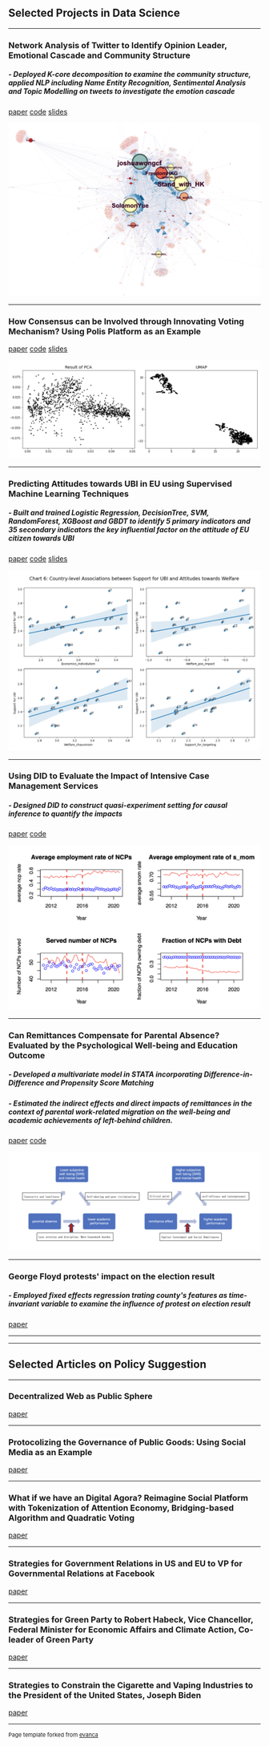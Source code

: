## Selected Projects in Data Science

---

### Network Analysis of Twitter to Identify Opinion Leader, Emotional Cascade and Community Structure

##### - Deployed K-core decomposition to examine the community structure, applied NLP including Name Entity Recognition, Sentimental Analysis and Topic Modelling on tweets to investigate the emotion cascade

[paper](/pdf/hkna_paper.pdf)
[code](/https://github.com/Oliz888/hk2019protest_network_analysis/blob/main/2_Network_graph.ipynb)
[slides](/slides/How%20Revolution%20Spreads%20and%20Evolves%20on%20social%20media.pdf)

<img src="images/emotion_cascade.png?raw=true"/>

---

### How Consensus can be Involved through Innovating Voting Mechanism? Using Polis Platform as an Example

[paper](/pdf/Consensus%20Detection%20in%20Innovating%20voting%20process.pdf)
[code](/https://github.com/Oliz888/Voting_Consensus_Detection/blob/main/voting_and_consensus.ipynb)
[slides](/slides/voting%20consensus%20slides.pdf)

<img src="images/umap_pca.png?raw=true"/>

---

### Predicting Attitudes towards UBI in EU using Supervised Machine Learning Techniques

##### - Built and trained Logistic Regression, DecisionTree, SVM, RandomForest, XGBoost and GBDT to identify 5 primary indicators and 35 secondary indicators the key influential factor on the attitude of EU citizen towards UBI

[paper](/pdf/UBI_paper.pdf)
[code](/https://github.com/Oliz888/Predicting_UBI_Machine_Learning/blob/main/machine_learning.ipynb)
[slides](/slides/UBI_slides.pdf)

<img src="images/UBI.png?raw=true"/>

---

### Using DID to Evaluate the Impact of Intensive Case Management Services 

##### - Designed DID to construct quasi-experiment setting for causal inference to quantify the impacts

[paper](/pdf/DID_paper.pdf)
[code](/https://github.com/Oliz888/Economics_and_Statistics/blob/main/Final%20Project_sz614.Rmd)

<img src="images/DID.png?raw=true"/>

---

### Can Remittances Compensate for Parental Absence? Evaluated by the Psychological Well-being and Education Outcome 

##### - Developed a multivariate model in STATA incorporating Difference-in-Difference and Propensity Score Matching
##### - Estimated the indirect effects and direct impacts of remittances in the context of parental work-related migration on the well-being and academic achievements of left-behind children.

[paper](/pdf/remmittance_paper.pdf)
[code](/https://github.com/Oliz888/Economics_and_Statistics/blob/main/DT%20final%20dradt.Rmd)


<img src="images/remmittance.png?raw=true"/>

---
### George Floyd protests' impact on the election result

##### - Employed fixed effects regression trating county's features as time-invariant variable to examine the influence of protest on election result


[paper](/pdf/Georeg%20Floyd%20paper.pdf)


---
---

## Selected Articles on Policy Suggestion

---

### Decentralized Web as Public Sphere
[paper](/pdf/Decentralized%20Web%20as%20a%20Public%20Sphere.pdf)

---

### Protocolizing the Governance of Public Goods: Using Social Media as an Example
[paper](/pdf/Protocolizing%20the%20Governance%20of%20Public%20Goods.pdf)

---

### What if we have an Digital Agora? Reimagine Social Platform with Tokenization of Attention Economy, Bridging-based Algorithm and Quadratic Voting
[paper](/pdf/What%20if%20we%20have%20an%20Digital%20Agora...%20-%20by%20oliz0808.eth.html)

---

### Strategies for Government Relations in US and EU to VP for Governmental Relations at Facebook
[paper](/pdf/Strategies%20for%20Government%20Relations%20in%20US%20and%20EU.pdf)

---

### Strategies for Green Party to Robert Habeck, Vice Chancellor, Federal Minister for Economic Affairs and Climate Action, Co-leader of Green Party
[paper](/pdf/Strategies%20for%20Green%20Party.pdf)

---

### Strategies to Constrain the Cigarette and Vaping Industries to the President of the United States, Joseph Biden
[paper](/pdf/Strategies%20to%20Constrain%20the%20Cigarette%20and%20Vaping%20Industries.pdf)

---
<p style="font-size:11px">Page template forked from <a href="https://github.com/evanca/quick-portfolio">evanca</a></p>
<!-- Remove above link if you don't want to attibute -->
